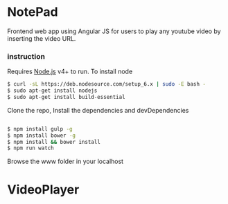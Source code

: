# NotePad

Frontend web app using Angular JS for users to play any youtube video by inserting the video URL. 
### instruction

Requires [Node.js](https://nodejs.org/) v4+ to run.
To install node
```sh
$ curl -sL https://deb.nodesource.com/setup_6.x | sudo -E bash -
$ sudo apt-get install nodejs
$ sudo apt-get install build-essential
```
Clone the repo, Install the dependencies and devDependencies
```sh

$ npm install gulp -g
$ npm install bower -g
$ npm install && bower install
$ npm run watch
```
Browse the www folder in your localhost
# VideoPlayer
